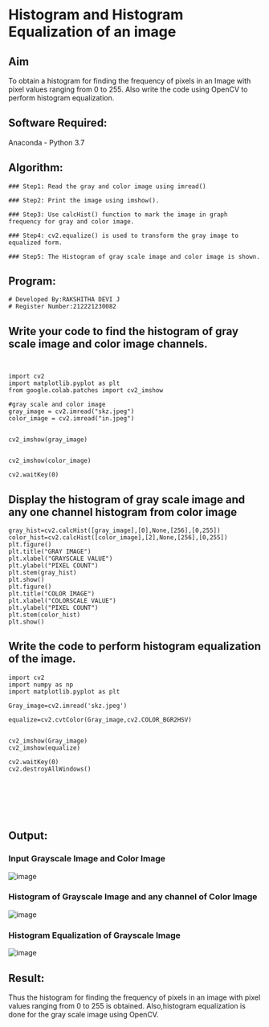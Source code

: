 # Histogram and Histogram Equalization of an image
## Aim
To obtain a histogram for finding the frequency of pixels in an Image with pixel values ranging from 0 to 255. Also write the code using OpenCV to perform histogram equalization.

## Software Required:
Anaconda - Python 3.7

## Algorithm:
```
### Step1: Read the gray and color image using imread()

### Step2: Print the image using imshow().

### Step3: Use calcHist() function to mark the image in graph frequency for gray and color image.

### Step4: cv2.equalize() is used to transform the gray image to equalized form.

### Step5: The Histogram of gray scale image and color image is shown.
```

## Program:
```
# Developed By:RAKSHITHA DEVI J
# Register Number:212221230082
```

## Write your code to find the histogram of gray scale image and color image channels.
```


import cv2
import matplotlib.pyplot as plt 
from google.colab.patches import cv2_imshow

#gray scale and color image  
gray_image = cv2.imread("skz.jpeg")
color_image = cv2.imread("in.jpeg")


cv2_imshow(gray_image)


cv2_imshow(color_image)

cv2.waitKey(0)
```





## Display the histogram of gray scale image and any one channel histogram from color image
 ```
 gray_hist=cv2.calcHist([gray_image],[0],None,[256],[0,255])
color_hist=cv2.calcHist([color_image],[2],None,[256],[0,255])
plt.figure()
plt.title("GRAY IMAGE")
plt.xlabel("GRAYSCALE VALUE")
plt.ylabel("PIXEL COUNT")
plt.stem(gray_hist)
plt.show()
plt.figure()
plt.title("COLOR IMAGE")
plt.xlabel("COLORSCALE VALUE")
plt.ylabel("PIXEL COUNT")
plt.stem(color_hist)
plt.show()
```





## Write the code to perform histogram equalization of the image. 
```
import cv2
import numpy as np
import matplotlib.pyplot as plt

Gray_image=cv2.imread('skz.jpeg')

equalize=cv2.cvtColor(Gray_image,cv2.COLOR_BGR2HSV)


cv2_imshow(Gray_image)
cv2_imshow(equalize)

cv2.waitKey(0)
cv2.destroyAllWindows()







```
## Output:
### Input Grayscale Image and Color Image
![image](https://user-images.githubusercontent.com/94165326/230034888-6381df9b-1ba8-4266-9e6a-f1125513bd0b.png)
### Histogram of Grayscale Image and any channel of Color Image
![image](https://user-images.githubusercontent.com/94165326/230035164-26b308d2-1946-497e-984f-94a56d029279.png)
### Histogram Equalization of Grayscale Image
![image](https://user-images.githubusercontent.com/94165326/230035884-1e0faabb-a0b8-450f-8469-449747cd2051.png)

## Result: 
Thus the histogram for finding the frequency of pixels in an image with pixel values ranging from 0 to 255 is obtained. Also,histogram equalization is done for the gray scale image using OpenCV.
